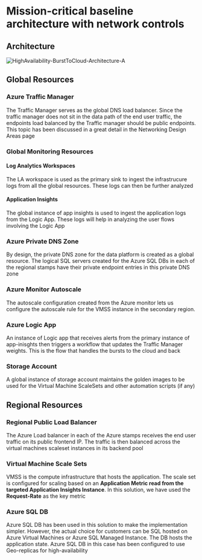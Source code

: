 # Mission-critical baseline architecture with network controls

## Architecture

![HighAvailability-BurstToCloud-Architecture-A](https://user-images.githubusercontent.com/13979783/236836546-2c6e2463-4c2e-4277-89a8-8a0198b88def.png)

## Global Resources
### Azure Traffic Manager
The Traffic Manager serves as the global DNS load balancer. Since the traffic manager does not sit in the data path of the end user traffic, the endpoints load balanced by the Traffic manager should be public endpoints. This topic has been discussed in a great detail in the Networking Design Areas page  
### Global Monitoring Resources 
#### Log Analytics Workspaces
The LA workspace is used as the primary sink to ingest the infrastrucure logs from all the global resources. These logs can then be further analyzed
#### Application Insights
The global instance of app insights is used to ingest the application logs from the Logic App. These logs will help in analyzing the user flows involving the Logic App
### Azure Private DNS Zone
By design, the private DNS zone for the data platform is created as a global resource. The logical SQL servers created for the Azure SQL DBs in each of the regional stamps have their private endpoint entries in this private DNS zone
### Azure Monitor Autoscale
The autoscale configuration created from the Azure monitor lets us configure the autoscale rule for the VMSS instance in the secondary region. 
### Azure Logic App
An instance of Logic app that receives alerts from the primary instance of app-inisghts then triggers a workflow that updates the Traffic Manager weights. This is the flow that handles the bursts to the cloud and back
### Storage Account
A global instance of storage account maintains the golden images to be used for the Virtual Machine ScaleSets and other automation scripts (if any)

## Regional Resources
### Regional Public Load Balancer
The Azure Load balancer in each of the Azure stamps receives the end user traffic on its public frontend IP. The traffic is then balanced across the virtual machines scaleset instances in its backend pool
### Virtual Machine Scale Sets
VMSS is the compute infrastructure that hosts the application. The scale set is configured for scaling based on an **Application Metric read from the targeted Application Insights Instance**. In this solution, we have used the **Request-Rate** as the key metric
### Azure SQL DB
Azure SQL DB has been used in this solution to make the implementation simpler. However, the actual choice for customers can be SQL hosted on Azure Virtual Machines or Azure SQL Managed Instance. The DB hosts the application state. Azure SQL DB in this case has been configured to use Geo-replicas for high-availability  

